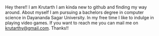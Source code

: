 Hey there!!
I am Krutarth I am kinda new to github and finding my way around.
About myself I am pursuing a bachelors degree in computer science in Dayananda Sagar University.
In my free time I like to indulge in playing video games.
If you want to reach me you can mail me on krutarthy@gmail.com.
Thanks!!
